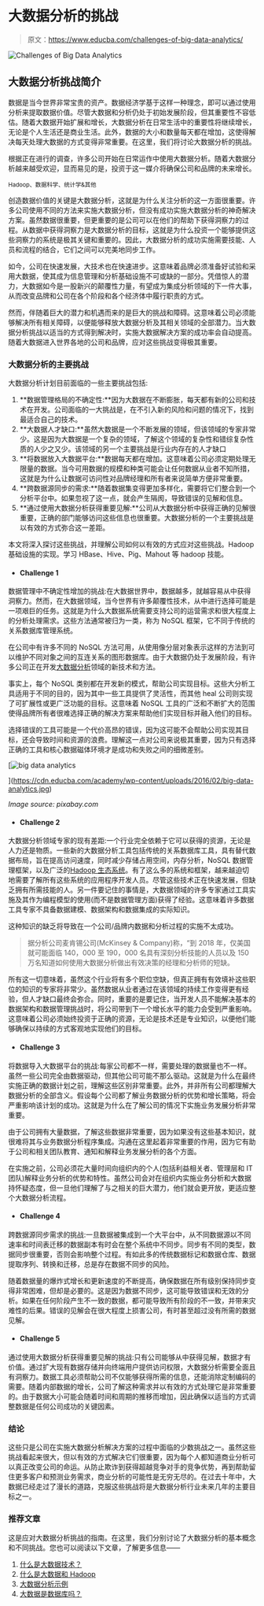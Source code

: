 # 大数据分析的挑战

> 原文：<https://www.educba.com/challenges-of-big-data-analytics/>

![Challenges of Big Data Analytics](img/d6550e4bac727ec2f8fd254afd2c5fd4.png)



## 大数据分析挑战简介

数据是当今世界非常宝贵的资产。数据经济学基于这样一种理念，即可以通过使用分析来提取数据价值。尽管大数据和分析仍处于初始发展阶段，但其重要性不容低估。随着大数据开始扩展和增长，大数据分析在日常生活中的重要性将继续增长，无论是个人生活还是商业生活。此外，数据的大小和数量每天都在增加，这使得解决每天处理大数据的方式变得非常重要。在这里，我们将讨论大数据分析的挑战。

根据正在进行的调查，许多公司开始在日常运作中使用大数据分析。随着大数据分析越来越受欢迎，显而易见的是，投资于这一媒介将确保公司和品牌的未来增长。

<small>Hadoop、数据科学、统计学&其他</small>

创造数据价值的关键是大数据分析，这就是为什么关注分析的这一方面很重要。许多公司使用不同的方法来实施大数据分析，但没有成功实施大数据分析的神奇解决方案。虽然数据很重要，但更重要的是公司可以在他们的帮助下获得洞察力的过程。从数据中获得洞察力是大数据分析的目标，这就是为什么投资一个能够提供这些洞察力的系统是极其关键和重要的。因此，大数据分析的成功实施需要技能、人员和流程的结合，它们之间可以完美地同步工作。

如今，公司在快速发展，大技术也在快速进步。这意味着品牌必须准备好试验和采用大数据，使其成为信息管理和分析基础设施不可或缺的一部分。凭借惊人的潜力，大数据如今是一股新兴的颠覆性力量，有望成为集成分析领域的下一件大事，从而改变品牌和公司在各个阶段和各个经济体中履行职责的方式。

然而，伴随着巨大的潜力和机遇而来的是巨大的挑战和障碍。这意味着公司必须能够解决所有相关障碍，以便能够释放大数据分析及其相关领域的全部潜力。当大数据分析挑战以适当的方式得到解决时，实施大数据解决方案的成功率会自动提高。随着大数据进入世界各地的公司和品牌，应对这些挑战变得极其重要。

### 大数据分析的主要挑战

大数据分析计划目前面临的一些主要挑战包括:

1.  **数据管理格局的不确定性:**因为大数据在不断膨胀，每天都有新的公司和技术在开发。公司面临的一大挑战是，在不引入新的风险和问题的情况下，找到最适合自己的技术。
2.  **大数据人才缺口:**虽然大数据是一个不断发展的领域，但该领域的专家非常少。这是因为大数据是一个复杂的领域，了解这个领域的复杂性和错综复杂性质的人少之又少。该领域的另一个主要挑战是行业内存在的人才缺口
3.  **将数据放入大数据平台:**数据每天都在增加。这意味着公司必须定期处理无限量的数据。当今可用数据的规模和种类可能会让任何数据从业者不知所措，这就是为什么让数据可访问性对品牌经理和所有者来说简单方便非常重要。
4.  **跨数据源同步的需求:**随着数据集变得更加多样化，需要将它们整合到一个分析平台中。如果忽视了这一点，就会产生隔阂，导致错误的见解和信息。
5.  **通过使用大数据分析获得重要见解:**公司从大数据分析中获得正确的见解很重要，正确的部门能够访问这些信息也很重要。大数据分析的一个主要挑战是以有效的方式弥合这一差距。

本文将深入探讨这些挑战，并理解公司如何以有效的方式应对这些挑战。Hadoop 基础设施的实现。学习 HBase、Hive、Pig、Mahout 等 hadoop 技能。

*   #### Challenge 1

数据管理中不确定性增加的挑战:在大数据世界中，数据越多，就越容易从中获得洞察力。然而，在大数据领域，当今世界有许多颠覆性技术，从中进行选择可能是一项艰巨的任务。这就是为什么大数据系统需要支持公司的运营需求和很大程度上的分析处理需求。这些方法通常被归为一类，称为 NoSQL 框架，它不同于传统的关系数据库管理系统。

在公司中有许多不同的 NoSQL 方法可用，从使用像分层对象表示这样的方法到可以维护不同对象之间的互连关系的图形数据库。由于大数据仍处于发展阶段，有许多公司正在开发[大数据分析](https://www.educba.com/big-data-analytics/)领域的新技术和方法。

事实上，每个 NoSQL 类别都在开发新的模式，帮助公司实现目标。这些大分析工具适用于不同的目的，因为其中一些工具提供了灵活性，而其他 heal 公司则实现了可扩展性或更广泛功能的目标。这意味着 NoSQL 工具的广泛和不断扩大的范围使得品牌所有者很难选择正确的解决方案来帮助他们实现目标并融入他们的目标。

选择错误的工具可能是一个代价高昂的错误，因为这可能不会帮助公司实现其目标，还会导致时间和资源的浪费。理解这一点对公司来说极其重要，因为只有选择正确的工具和核心数据磁体环境才是成功和失败之间的细微差别。

[![big data analytics](img/93bfdda317b48bbbb3deb77a6c0fc5e5.png)

](https://cdn.educba.com/academy/wp-content/uploads/2016/02/big-data-analytics.jpg) 

<address>Image source: pixabay.com</address>

*   #### Challenge 2

大数据分析领域专家的现有差距:一个行业完全依赖于它可以获得的资源，无论是人力还是物质。一些新的大数据分析工具包括传统的关系数据库工具，具有替代数据布局，旨在提高访问速度，同时减少存储占用空间，内存分析，NoSQL 数据管理框架，以及广泛的[Hadoop 生态系统](https://www.educba.com/hadoop-ecosystem/)。有了这么多的系统和框架，越来越迫切地需要了解所有这些系统的应用程序开发人员。尽管这些技术正在快速发展，但缺乏拥有所需技能的人。另一件要记住的事情是，大数据领域的许多专家通过工具实施及其作为编程模型的使用(而不是数据管理方面)获得了经验。这意味着许多数据工具专家不具备数据建模、数据架构和数据集成的实际知识。

这种知识的缺乏将导致在一个公司/品牌内数据和分析过程的实施不太成功。

> 据分析公司麦肯锡公司(McKinsey & Company)称，“到 2018 年，仅美国就可能面临 140，000 至 190，000 名具有深刻分析技能的人员以及 150 万名知道如何使用大数据分析做出有效决策的经理和分析师的短缺。

所有这一切意味着，虽然这个行业将有多个职位空缺，但真正拥有有效填补这些职位的知识的专家将非常少。虽然数据从业者通过在该领域的持续工作变得更有经验，但人才缺口最终会弥合。同时，重要的是要记住，当开发人员不能解决基本的数据架构和数据管理挑战时，将公司带到下一个增长水平的能力会受到严重影响。这意味着公司必须始终投资于正确的资源，无论是技术还是专业知识，以便他们能够确保以持续的方式客观地实现他们的目标。

*   #### Challenge 3

将数据导入大数据平台的挑战:每家公司都不一样，需要处理的数据量也不一样。虽然一些公司完全由数据驱动，但其他公司可能不那么驱动。这就是为什么在最终实施正确的数据计划之前，理解这些区别非常重要。此外，并非所有公司都理解大数据分析的全部含义。假设每个公司都了解业务数据分析的优势和增长策略，将会严重影响该计划的成功。这就是为什么在了解公司的情况下实施业务发展分析非常重要。

由于公司拥有大量数据，了解这些数据非常重要，因为如果没有这些基本知识，就很难将其与业务数据分析程序集成。沟通在这里起着非常重要的作用，因为它有助于公司和相关团队教育、通知和解释业务发展分析的各个方面。

在实施之前，公司必须花大量时间向组织内的个人(包括利益相关者、管理层和 IT 团队)解释业务分析的优势和特性。虽然公司会对在组织内实施业务分析和大数据持怀疑态度，但一旦他们理解了与之相关的巨大潜力，他们就会更开放，更适应整个大数据分析流程。

*   #### Challenge 4

跨数据源同步需求的挑战:一旦数据被集成到一个大平台中，从不同数据源以不同速率和时间表迁移的数据副本有时会在整个系统中不同步。同步有不同的类型，数据同步很重要，否则会影响整个过程。有如此多的传统数据标记和数据仓库、数据提取序列、转换和迁移，总是存在数据不同步的风险。

随着数据量的爆炸式增长和更新速度的不断提高，确保数据在所有级别保持同步变得非常困难，但却是必要的。这是因为数据不同步，这可能导致错误和无效的分析。如果在任何阶段产生不一致的数据，都可能导致所有阶段的不一致，并带来灾难性的后果。错误的见解会在很大程度上损害公司，有时甚至超过没有所需的数据见解。

*   #### Challenge 5

通过使用大数据分析获得重要见解的挑战:只有公司能够从中获得见解，数据才有价值。通过扩大现有数据存储并向终端用户提供访问权限，大数据分析需要全面且有洞察力。数据工具必须帮助公司不仅能够获得所需的信息，还能消除定制编码的需要。随着内部数据的增长，公司了解这种需求并以有效的方式处理它是非常重要的。由于数据大小可能会随着时间和周期的推移而增加，因此确保以适当的方式调整数据是任何公司成功的关键因素。

### 结论

这些只是公司在实施大数据分析解决方案的过程中面临的少数挑战之一。虽然这些挑战看起来很大，但以有效的方式解决它们很重要，因为每个人都知道商业分析可以真正改变公司的命运。从防止欺诈到获得超越竞争对手的竞争优势，再到帮助留住更多客户和预测业务需求，商业分析的可能性是无穷无尽的。在过去十年中，大数据已经走过了漫长的道路，克服这些挑战将是大数据分析行业未来几年的主要目标之一。

### 推荐文章

这是应对大数据分析挑战的指南。在这里，我们分别讨论了大数据分析的基本概念和不同挑战。您也可以阅读以下文章，了解更多信息——

1.  [什么是大数据技术？](https://www.educba.com/what-is-big-data-technology/)
2.  [什么是大数据和 Hadoop](https://www.educba.com/what-is-big-data-and-hadoop/)
3.  [大数据分析示例](https://www.educba.com/big-data-analytics-examples/)
4.  [大数据是数据库吗？](https://www.educba.com/is-big-data-a-database/)





